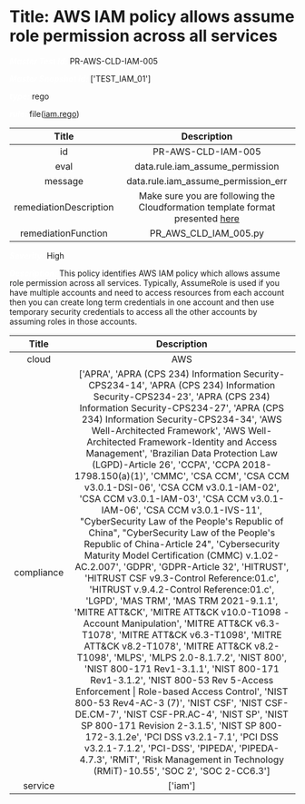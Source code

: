 



# Title: AWS IAM policy allows assume role permission across all services


***<font color="white">Master Test Id:</font>*** PR-AWS-CLD-IAM-005

***<font color="white">Master Snapshot Id:</font>*** ['TEST_IAM_01']

***<font color="white">type:</font>*** rego

***<font color="white">rule:</font>*** file([iam.rego])  
  
  
  
  

|Title|Description|
| :---: | :---: |
|id|PR-AWS-CLD-IAM-005|
|eval|data.rule.iam_assume_permission|
|message|data.rule.iam_assume_permission_err|
|remediationDescription|Make sure you are following the Cloudformation template format presented <a href='https://docs.aws.amazon.com/AWSCloudFormation/latest/UserGuide/aws-resource-iam-policy.html' target='_blank'>here</a>|
|remediationFunction|PR_AWS_CLD_IAM_005.py|


***<font color="white">Severity:</font>*** High

***<font color="white">Description:</font>*** This policy identifies AWS IAM policy which allows assume role permission across all services. Typically, AssumeRole is used if you have multiple accounts and need to access resources from each account then you can create long term credentials in one account and then use temporary security credentials to access all the other accounts by assuming roles in those accounts.  
  
  

|Title|Description|
| :---: | :---: |
|cloud|AWS|
|compliance|['APRA', 'APRA (CPS 234) Information Security-CPS234-14', 'APRA (CPS 234) Information Security-CPS234-23', 'APRA (CPS 234) Information Security-CPS234-27', 'APRA (CPS 234) Information Security-CPS234-34', 'AWS Well-Architected Framework', 'AWS Well-Architected Framework-Identity and Access Management', 'Brazilian Data Protection Law (LGPD)-Article 26', 'CCPA', 'CCPA 2018-1798.150(a)(1)', 'CMMC', 'CSA CCM', 'CSA CCM v3.0.1-DSI-06', 'CSA CCM v3.0.1-IAM-02', 'CSA CCM v3.0.1-IAM-03', 'CSA CCM v3.0.1-IAM-06', 'CSA CCM v3.0.1-IVS-11', "CyberSecurity Law of the People's Republic of China", "CyberSecurity Law of the People's Republic of China-Article 24", 'Cybersecurity Maturity Model Certification (CMMC) v.1.02-AC.2.007', 'GDPR', 'GDPR-Article 32', 'HITRUST', 'HITRUST CSF v9.3-Control Reference:01.c', 'HITRUST v.9.4.2-Control Reference:01.c', 'LGPD', 'MAS TRM', 'MAS TRM 2021-9.1.1', 'MITRE ATT&CK', 'MITRE ATT&CK v10.0-T1098 - Account Manipulation', 'MITRE ATT&CK v6.3-T1078', 'MITRE ATT&CK v6.3-T1098', 'MITRE ATT&CK v8.2-T1078', 'MITRE ATT&CK v8.2-T1098', 'MLPS', 'MLPS 2.0-8.1.7.2', 'NIST 800', 'NIST 800-171 Rev1-3.1.1', 'NIST 800-171 Rev1-3.1.2', 'NIST 800-53 Rev 5-Access Enforcement \| Role-based Access Control', 'NIST 800-53 Rev4-AC-3 (7)', 'NIST CSF', 'NIST CSF-DE.CM-7', 'NIST CSF-PR.AC-4', 'NIST SP', 'NIST SP 800-171 Revision 2-3.1.5', 'NIST SP 800-172-3.1.2e', 'PCI DSS v3.2.1-7.1', 'PCI DSS v3.2.1-7.1.2', 'PCI-DSS', 'PIPEDA', 'PIPEDA-4.7.3', 'RMiT', 'Risk Management in Technology (RMiT)-10.55', 'SOC 2', 'SOC 2-CC6.3']|
|service|['iam']|



[iam.rego]: https://github.com/prancer-io/prancer-compliance-test/tree/master/aws/cloud/iam.rego
